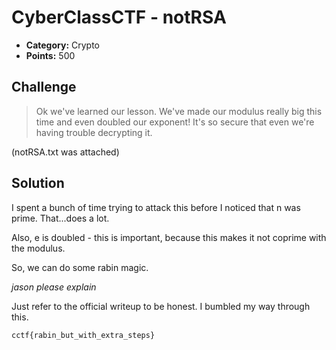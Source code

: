 # CyberClassCTF - notRSA

* **Category:** Crypto
* **Points:** 500

## Challenge

> Ok we've learned our lesson. We've made our modulus really big this time and even doubled our exponent! It's so secure that even we're having trouble decrypting it.

(notRSA.txt was attached)

## Solution

I spent a bunch of time trying to attack this before I noticed that n was prime. That...does a lot.

Also, e is doubled - this is important, because this makes it not coprime with the modulus.

So, we can do some rabin magic.

*jason please explain*

Just refer to the official writeup to be honest. I bumbled my way through this.

```
cctf{rabin_but_with_extra_steps}
```